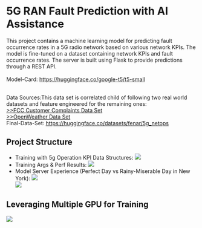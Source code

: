 # 5G RAN Fault Prediction with AI Assistance

This project contains a machine learning model for predicting fault occurrence rates in a 5G radio network based on various network KPIs. The model is fine-tuned on a dataset containing network KPIs and fault occurrence rates. The server is built using Flask to provide predictions through a REST API. <br><br>
Model-Card: https://huggingface.co/google-t5/t5-small <br><br>

Data Sources:This data set is correlated child of following two real world datasets and feature engineered for the remaining ones: <br>
[>>FCC Customer Complaints Data Set](https://opendata.fcc.gov/Consumer/CGB-Consumer-Complaints-Data/3xyp-aqkj/about_data)<br>
[>>OpenWeather Data Set](https://openweathermap.org/)<br>
Final-Data-Set: https://huggingface.co/datasets/fenar/5g_netops<br>

## Project Structure
- Training with 5g Operation KPI Data Structures:
![](https://raw.githubusercontent.com/fenar/etc-ai-wrx/main/5gnetops/data/5gdatasetsnapshot3.png)<br>
- Training Args & Perf Results:
![](https://raw.githubusercontent.com/fenar/etc-ai-wrx/main/5gnetops/data/trainingargs3.png)<br>
- Model Server Experience (Perfect Day vs Rainy-Miserable Day in New York):
![](https://raw.githubusercontent.com/fenar/etc-ai-wrx/main/5gnetops/data/modelserver.png)<br>
![](https://raw.githubusercontent.com/fenar/etc-ai-wrx/main/5gnetops/data/testresults.png)<br>

## Leveraging Multiple GPU for Training
![](https://raw.githubusercontent.com/fenar/etc-ai-wrx/main/5gnetops/data/5gnetops-mgpu.png)<br>
